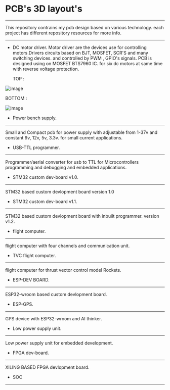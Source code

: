 # PCB's 3D layout's
---
This repository contrains my pcb design based on various technology. each project has different repository resources for more info.

---
* DC motor driver.
Motor driver are the devices use for controlling motors.Drivers circuits based on BJT, MOSFET, SCR'S and many switching devices.
and controlled by PWM , GPIO's signals.
PCB is designed using on MOSFET BTS7960 IC.
for  six dc motors at same time with reverse voltage protection.

   TOP :
    
![image](https://github.com/Himanshukohale22/My-designs/assets/114358863/417be6b6-0469-4558-b495-6febdaf5d5b0)

   BOTTOM :
    
 ![image](https://github.com/Himanshukohale22/My-designs/assets/114358863/90b4cf78-ae9b-4529-9c10-98701d2d6684)


* Power bench supply.
---
Small and Compact pcb for power supply with adjustable from 1-37v and constant 9v, 12v, 5v, 3.3v. for small current applications.




* USB-TTL programmer.
---
Programmer/aerial converter for usb to TTL for Microcontrollers programming and debugging and embedded applications.



* STM32 custom dev-board v1.0.
---
STM32 based custom devlopment board version 1.0



* STM32 custom dev-board v1.1.
---
STM32 based custom devlopment board with inbuilt programmer. version v1.2.



* flight computer.
---
flight computer with four channels and communication unit. 



* TVC flight computer.
---
flight computer for thrust vector control model Rockets.





* ESP-DEV BOARD.
---
ESP32-wroom based custom devlopment board.





* ESP-GPS.
---
GPS device with ESP32-wroom and AI thinker.



* Low power supply unit.
---
Low power supply unit for embedded development.


 
* FPGA dev-board.
---
XILING BASED FPGA devlopment board.



* SOC 
---




